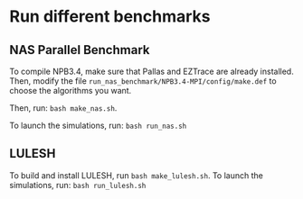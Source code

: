 # Run different benchmarks

## NAS Parallel Benchmark

To compile NPB3.4, make sure that Pallas and EZTrace are already installed. Then, modify the file ```run_nas_benchmark/NPB3.4-MPI/config/make.def``` to choose the algorithms you want.

Then, run: ```bash make_nas.sh```.

To launch the simulations, run: ```bash run_nas.sh``` 

## LULESH

To build and install LULESH, run ```bash make_lulesh.sh```.
To launch the simulations, run: ```bash run_lulesh.sh```
